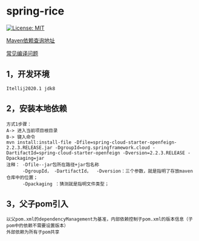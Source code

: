 # spring-rice

[![License: MIT](https://img.shields.io/badge/License-MIT-yellow.svg)](https://opensource.org/licenses/MIT)

[Maven依赖查询地址](https://mvnrepository.com/)

[常见编译问题](https://github.com/chengfengpiaopiao/spring-rice/build-question.md)

##  1，开发环境 
    Itellij2020.1 jdk8   
    
##  2，安装本地依赖
    方式1步骤：
    A-> 进入当前项目根目录
    B-> 键入命令
    mvn install:install-file -Dfile=spring-cloud-starter-openfeign-2.2.3.RELEASE.jar -DgroupId=org.springframework.cloud -DartifactId=spring-cloud-starter-openfeign -Dversion=2.2.3.RELEASE -Dpackaging=jar
    注释： -Dfile--jar包所在路径+jar包名称
          -DgroupId， -DartifactId，  -Dversion：三个参数，就是指明了存放maven仓库中的位置；
          -Dpackaging ：猜测就是指明文件类型；  
 ##  3，父子pom引入
    以父pom.xml的dependencyManagement为基准，内部依赖控制子pom.xml的版本信息（子pom中的依赖不需要设置版本）
    外部依赖为所有子pom共享
